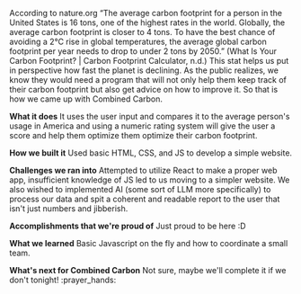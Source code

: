 According to nature.org “The average carbon footprint for a person in the United States is 16 tons, one of the highest rates in the world. Globally, the average carbon footprint is closer to 4 tons. To have the best chance of avoiding a 2℃ rise in global temperatures, the average global carbon footprint per year needs to drop to under 2 tons by 2050.”  (What Is Your Carbon Footprint? | Carbon Footprint Calculator, n.d.) This stat helps us put in perspective how fast the planet is declining. As the public realizes, we know they would need a program that will not only help them keep track of their carbon footprint but also get advice on how to improve it. So that is how we came up with Combined Carbon.

**What it does**
It uses the user input and compares it to the average person's usage in America and using a numeric rating system will give the user a score and help them optimize them optimize their carbon footprint.

**How we built it**
Used basic HTML, CSS, and JS to develop a simple website.

**Challenges we ran into**
Attempted to utilize React to make a proper web app, insufficient knowledge of JS led to us moving to a simpler website. We also wished to implemented AI (some sort of LLM more specifically) to process our data and spit a coherent and readable report to the user that isn't just numbers and jibberish.

**Accomplishments that we're proud of**
Just proud to be here :D

**What we learned**
Basic Javascript on the fly and how to coordinate a small team.

**What's next for Combined Carbon**
Not sure, maybe we'll complete it if we don't tonight! :prayer_hands:
